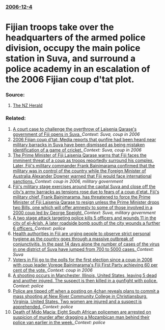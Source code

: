 ### [2006-12-4](/news/2006/12/4/index.md)

#  Fijian troops take over the headquarters of the armed police division, occupy the main police station in Suva, and surround a police academy in an escalation of the 2006 Fijian coup d'tat plot. 




### Source:

1. [The NZ Herald](http://www.nzherald.co.nz/section/story.cfm?c_id=1&ObjectID=10413718)

### Related:

1. [ A court case to challenge the overthrow of Laisenia Qarase's government of Fiji opens in Suva. ](/news/2007/10/4/a-court-case-to-challenge-the-overthrow-of-laisenia-qarase-s-government-of-fiji-opens-in-suva.md) _Context: Suva, coup in 2006_
2. [ 2006 Fijian coup d'tat: Media reports that gunfire had been heard near military barracks in Suva have been dismissed as being mistaken identification of a game of cricket. ](/news/2006/12/9/2006-fijian-coup-d-etat-media-reports-that-gunfire-had-been-heard-near-military-barracks-in-suva-have-been-dismissed-as-being-mistaken-ide.md) _Context: Suva, coup in 2006_
3. [ The Prime Minister of Fiji Laisenia Qarase warns that Fiji faces the imminent threat of a coup as troops reportedly surround his complex. Later, Fiji's military commander Frank Bainimarama confirmed that the military was in control of the country while the Foreign Minister of Australia Alexander Downer warned that Fiji would face international sanctions. ](/news/2006/12/5/the-prime-minister-of-fiji-laisenia-qarase-warns-that-fiji-faces-the-imminent-threat-of-a-coup-as-troops-reportedly-surround-his-complex-l.md) _Context: coup in 2006, military government_
4. [ Fiji's military stage exercises around the capital Suva and close off the city's army barracks as tensions rose due to fears of a coup d'etat. Fiji's military chief, Frank Bainimarama, has threatened to force the Prime Minister of Fiji Laisenia Qarase to resign unless the Prime Minister drops two Bills, one which will offer amnesty to some of those involved in a 2000 coup led by George Speight. ](/news/2006/10/31/fiji-s-military-stage-exercises-around-the-capital-suva-and-close-off-the-city-s-army-barracks-as-tensions-rose-due-to-fears-of-a-coup-d-a-c.md) _Context: Suva, military government_
5. [A two stage attack targeting police kills 5 officers and wounds 11 in the city of el-Arish. A later roadside bomb south of the city wounds a further 6 officers. ](/news/2017/07/17/a-two-stage-attack-targeting-police-kills-5-officers-and-wounds-11-in-the-city-of-el-arish-a-later-roadside-bomb-south-of-the-city-wounds-a.md) _Context: police_
6. [Health authorities in Fiji are urging people to observe strict personal hygiene as the country goes through a massive outbreak of conjunctivitis. In the past 14 days alone the number of cases of the virus in one district of Suva have jumped from 700 to 5000 cases. ](/news/2016/04/1/health-authorities-in-fiji-are-urging-people-to-observe-strict-personal-hygiene-as-the-country-goes-through-a-massive-outbreak-of-conjunctiv.md) _Context: Suva_
7. [Voters in Fiji go to the polls for the first election since a coup in 2006 with coup leader Voreqe Bainimarama's Fiji First Party achieving 60 per cent of the vote. ](/news/2014/09/17/voters-in-fiji-go-to-the-polls-for-the-first-election-since-a-coup-in-2006-with-coup-leader-voreqe-bainimarama-s-fiji-first-party-achieving.md) _Context: coup in 2006_
8. [A shooting occurs in Manchester, Illinois, United States, leaving 5 dead and another injured. The suspect is then killed in a gunfight with police. ](/news/2013/04/24/a-shooting-occurs-in-manchester-illinois-united-states-leaving-5-dead-and-another-injured-the-suspect-is-then-killed-in-a-gunfight-with.md) _Context: police_
9. [Police are tipped off when a posting on 4chan reveals plans to commit a mass shooting at New River Community College in Christiansburg, Virginia, United States. Two women are injured and a suspect is apprehended. ](/news/2013/04/12/police-are-tipped-off-when-a-posting-on-4chan-reveals-plans-to-commit-a-mass-shooting-at-new-river-community-college-in-christiansburg-virg.md) _Context: police_
10. [Death of Mido Macia: Eight South African policemen are arrested on suspicion of murder after dragging a Mozambican man behind their police van earlier in the week. ](/news/2013/03/1/death-of-mido-macia-eight-south-african-policemen-are-arrested-on-suspicion-of-murder-after-dragging-a-mozambican-man-behind-their-police-v.md) _Context: police_
